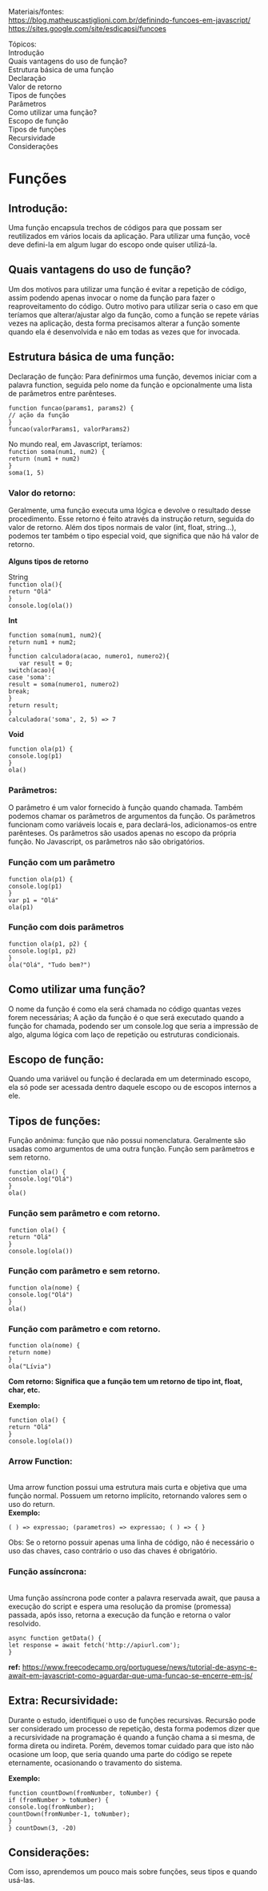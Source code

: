 Materiais/fontes:<br>
https://blog.matheuscastiglioni.com.br/definindo-funcoes-em-javascript/ <br>https://sites.google.com/site/esdicapsi/funcoes 



Tópicos:<br>
Introdução<br>
Quais vantagens do uso de função?<br>
Estrutura básica de uma função<br>
Declaração<br>
Valor de retorno<br>
Tipos de funções<br>
Parâmetros<br>
Como utilizar uma função?<br>
Escopo de função<br>
Tipos de funções<br>
Recursividade<br>
Considerações<br>


<h1>Funções</h1>

<h2>Introdução:</h2>
Uma função encapsula trechos de códigos para que possam ser reutilizados em vários locais da aplicação. Para utilizar uma função, você deve defini-la em algum lugar do escopo onde quiser utilizá-la.


<h2>Quais vantagens do uso de função?</h2>
Um dos motivos para utilizar uma função é evitar a repetição de código, assim podendo apenas invocar o nome da função para fazer o reaproveitamento do código.
Outro motivo para utilizar seria o caso em que teríamos que alterar/ajustar algo da função, como a função se repete várias vezes na aplicação, desta forma precisamos alterar a função somente quando ela é desenvolvida e não em todas as vezes que for invocada. 

<h2>Estrutura básica de uma função:</h2>

Declaração de função: Para definirmos uma função, devemos iniciar com a palavra function, seguida pelo nome da função e opcionalmente uma lista de parâmetros entre parênteses. 

`function funcao(params1, params2) {`
<br>
	`// ação da função`
  <br>
`}`
<br>
`funcao(valorParams1, valorParams2)`



No mundo real, em Javascript, teríamos:<br>
`function soma(num1, num2) { `
<br>
	`return (num1 + num2)`
  <br>
`}`
<br>
`soma(1, 5) `


<h3>Valor do retorno:</h3>
Geralmente, uma função executa uma lógica e devolve o resultado desse procedimento. Esse retorno é feito através da instrução return, seguida do valor de retorno. 
Além dos tipos normais de valor (int, float, string…), podemos ter também o tipo especial void, que significa que não há valor de retorno. 
<br>
<br>
<strong>Alguns tipos de retorno</strong> 

String<br>
`function ola(){`
<br>
	`return "Olá"`
  <br>
`}`
<br>
`console.log(ola())`


<strong>Int</strong> 

`function soma(num1, num2){`
<br>
	`return num1 + num2;`
  <br>
`}`
<br>
`function calculadora(acao, numero1, numero2){`
<br>
`	var result = 0;`
<br>
	`switch(acao){`
  <br>
		`case 'soma':`
    <br>
			`result = soma(numero1, numero2)`
      <br>
		`break;`
    <br>
		`}`
    <br>
	`return result;`
  <br>
`}`
<br>
`calculadora('soma', 2, 5) => 7`
<br>

<strong>Void</strong>

`function ola(p1) {`
<br>
	`console.log(p1)`
  <br>
`}`
<br>
`ola()`
<br>


<h3>Parâmetros:</h3> 
O parâmetro é um valor fornecido à função quando chamada. Também podemos chamar os parâmetros de argumentos da função. 
Os parâmetros funcionam como variáveis locais e, para declará-los, adicionamos-os entre parênteses. 
Os parâmetros são usados apenas no escopo da própria função.  
No Javascript, os parâmetros não são obrigatórios. 

<h3> Função com um parâmetro</h3> 

`function ola(p1) {`
<br>
	`console.log(p1)`
  <br>
`}`
<br>
`var p1 = "Olá"`
<br>
`ola(p1)`
<br>

<h3> Função com dois parâmetros</h3> 

`function ola(p1, p2) {`
<br>
	`console.log(p1, p2)`
  <br>
`}`
<br>
`ola("Olá", "Tudo bem?")`
<br>


<h2> Como utilizar uma função?</h2> 


O nome da função é como ela será chamada no código quantas vezes forem necessárias;
A ação da função é o que será executado quando a função for chamada, podendo ser um console.log que seria a impressão de algo, alguma lógica com laço de repetição ou estruturas condicionais. 

<h2> Escopo de função:</h2> 
Quando uma variável ou função é declarada em um determinado escopo, ela só pode ser acessada dentro daquele escopo ou de escopos internos a ele.


<h2> Tipos de funções:</h2> 

Função anônima: função que não possui nomenclatura. Geralmente são usadas como argumentos de uma outra função.
Função sem parâmetros e sem retorno.

`function ola() {`
<br>
	`console.log("Olá")`
  <br>
`}`
<br>
 `ola()`
 <br>


<h3> Função sem parâmetro e com retorno.</h3>

`function ola() {`
<br>
	`return "Olá"`
  <br>
`} `
<br>
`console.log(ola())`
<br>


<h3>Função com parâmetro e sem retorno.</h3>


`function ola(nome) {`
<br>
	`console.log("Olá")`
  <br>
`}`
<br>
`ola()`
<br>


<h3>Função com parâmetro e com retorno. </h3>

`function ola(nome) {`
<br>
	`return nome)`
  <br>
`} `
<br>
`ola("Lívia")`
<br>



<strong>Com retorno: Significa que a função tem um retorno de tipo int, float, char, etc.</strong>

<strong>Exemplo:</strong><br>

`function ola() {`
<br>
	`return "Olá"`
  <br>
`}` 
<br>
`console.log(ola())`
<br>


<h3>Arrow Function:</h3> <br>Uma arrow function possui uma estrutura mais curta e objetiva que uma função normal. Possuem um retorno implícito, retornando valores sem o uso do return. <br>
<strong>Exemplo:</strong><br> 

`( ) => expressao; (parametros) => expressao; ( ) => { } `

Obs: Se o retorno possuir apenas uma linha de código, não é necessário o uso das chaves, caso contrário o uso das chaves é obrigatório. 

<h3>Função assíncrona:</h3><br> Uma função assíncrona pode conter a palavra reservada await, que pausa a execução do script e espera uma resolução da promise (promessa) passada, após isso, retorna a execução da função e retorna o valor resolvido. 


`async function getData() {`
<br>
  `let response = await fetch('http://apiurl.com');`
  <br>
`}`
<br>

<strong>ref:</strong> https://www.freecodecamp.org/portuguese/news/tutorial-de-async-e-await-em-javascript-como-aguardar-que-uma-funcao-se-encerre-em-js/


<h2>Extra: Recursividade: </h2>
Durante o estudo, identifiquei o uso de funções recursivas. Recursão pode ser considerado um processo de repetição, desta forma podemos dizer que a recursividade na programação é quando a função chama a si mesma, de forma direta ou indireta. Porém, devemos tomar cuidado para que isto não ocasione um loop, que seria quando uma parte do código se repete eternamente, ocasionando o travamento do sistema.
 
<strong>Exemplo:</strong>

`function countDown(fromNumber, toNumber) {`
<br>
  `if (fromNumber > toNumber) {`
  <br>
	`console.log(fromNumber);`
  <br>
	`countDown(fromNumber-1, toNumber);`
  <br>
`}`
<br>
`} countDown(3, -20)`
<br>


<h2>Considerações:</h2>
 Com isso, aprendemos um pouco mais sobre funções, seus tipos e quando usá-las.